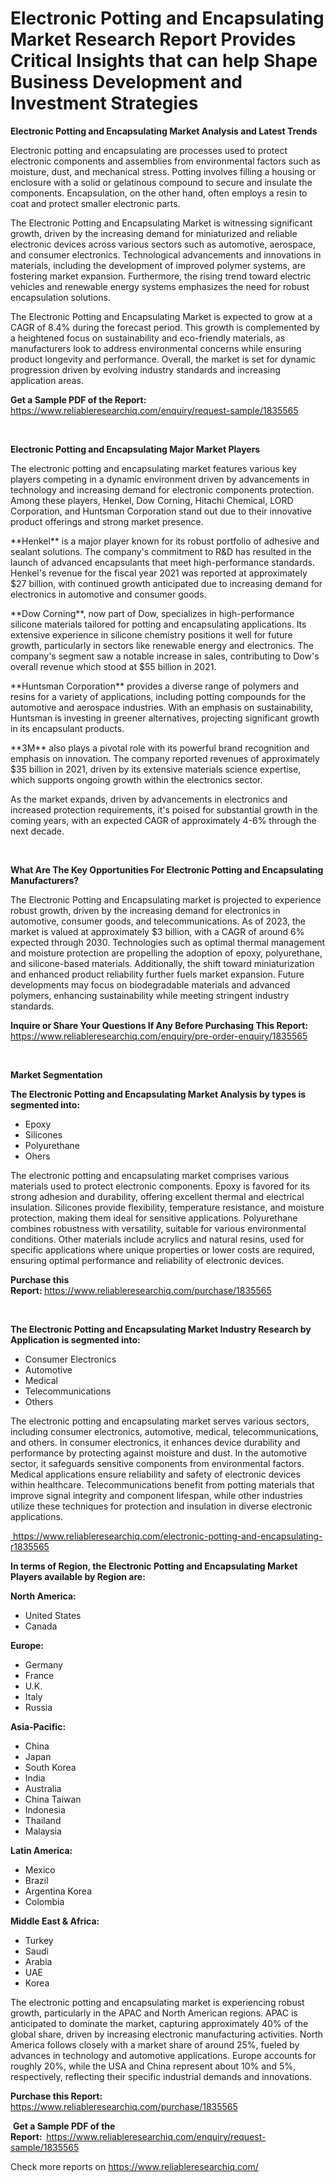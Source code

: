 <p><h1>Electronic Potting and Encapsulating Market Research Report Provides Critical Insights that can help Shape Business Development and Investment Strategies</h1></p><p><strong>Electronic Potting and Encapsulating Market Analysis and Latest Trends</strong></p>
<p><p>Electronic potting and encapsulating are processes used to protect electronic components and assemblies from environmental factors such as moisture, dust, and mechanical stress. Potting involves filling a housing or enclosure with a solid or gelatinous compound to secure and insulate the components. Encapsulation, on the other hand, often employs a resin to coat and protect smaller electronic parts.</p><p>The Electronic Potting and Encapsulating Market is witnessing significant growth, driven by the increasing demand for miniaturized and reliable electronic devices across various sectors such as automotive, aerospace, and consumer electronics. Technological advancements and innovations in materials, including the development of improved polymer systems, are fostering market expansion. Furthermore, the rising trend toward electric vehicles and renewable energy systems emphasizes the need for robust encapsulation solutions.</p><p>The Electronic Potting and Encapsulating Market is expected to grow at a CAGR of 8.4% during the forecast period. This growth is complemented by a heightened focus on sustainability and eco-friendly materials, as manufacturers look to address environmental concerns while ensuring product longevity and performance. Overall, the market is set for dynamic progression driven by evolving industry standards and increasing application areas.</p></p>
<p><strong>Get a Sample PDF of the Report:&nbsp;</strong> <a href="https://www.reliableresearchiq.com/enquiry/request-sample/1835565?utm_campaign=1117&utm_medium=2&utm_source=Github&utm_content=ia&utm_term=31122024&utm_id=electronic-potting-and-encapsulating">https://www.reliableresearchiq.com/enquiry/request-sample/1835565</a></p>
<p>&nbsp;</p>
<p><strong>Electronic Potting and Encapsulating Major Market Players</strong></p>
<p><p>The electronic potting and encapsulating market features various key players competing in a dynamic environment driven by advancements in technology and increasing demand for electronic components protection. Among these players, Henkel, Dow Corning, Hitachi Chemical, LORD Corporation, and Huntsman Corporation stand out due to their innovative product offerings and strong market presence.</p><p>**Henkel** is a major player known for its robust portfolio of adhesive and sealant solutions. The company's commitment to R&D has resulted in the launch of advanced encapsulants that meet high-performance standards. Henkel's revenue for the fiscal year 2021 was reported at approximately $27 billion, with continued growth anticipated due to increasing demand for electronics in automotive and consumer goods.</p><p>**Dow Corning**, now part of Dow, specializes in high-performance silicone materials tailored for potting and encapsulating applications. Its extensive experience in silicone chemistry positions it well for future growth, particularly in sectors like renewable energy and electronics. The company's segment saw a notable increase in sales, contributing to Dow's overall revenue which stood at $55 billion in 2021.</p><p>**Huntsman Corporation** provides a diverse range of polymers and resins for a variety of applications, including potting compounds for the automotive and aerospace industries. With an emphasis on sustainability, Huntsman is investing in greener alternatives, projecting significant growth in its encapsulant products.</p><p>**3M** also plays a pivotal role with its powerful brand recognition and emphasis on innovation. The company reported revenues of approximately $35 billion in 2021, driven by its extensive materials science expertise, which supports ongoing growth within the electronics sector.</p><p>As the market expands, driven by advancements in electronics and increased protection requirements, it's poised for substantial growth in the coming years, with an expected CAGR of approximately 4-6% through the next decade.</p></p>
<p>&nbsp;</p>
<p><strong>What Are The Key Opportunities For Electronic Potting and Encapsulating Manufacturers?</strong></p>
<p><p>The Electronic Potting and Encapsulating market is projected to experience robust growth, driven by the increasing demand for electronics in automotive, consumer goods, and telecommunications. As of 2023, the market is valued at approximately $3 billion, with a CAGR of around 6% expected through 2030. Technologies such as optimal thermal management and moisture protection are propelling the adoption of epoxy, polyurethane, and silicone-based materials. Additionally, the shift toward miniaturization and enhanced product reliability further fuels market expansion. Future developments may focus on biodegradable materials and advanced polymers, enhancing sustainability while meeting stringent industry standards.</p></p>
<p><strong>Inquire or Share Your Questions If Any Before Purchasing This Report:</strong> <a href="https://www.reliableresearchiq.com/enquiry/pre-order-enquiry/1835565?utm_campaign=1117&utm_medium=2&utm_source=Github&utm_content=ia&utm_term=31122024&utm_id=electronic-potting-and-encapsulating">https://www.reliableresearchiq.com/enquiry/pre-order-enquiry/1835565</a></p>
<p>&nbsp;</p>
<p><strong>Market Segmentation</strong></p>
<p><strong>The Electronic Potting and Encapsulating Market Analysis by types is segmented into:</strong></p>
<p><ul><li>Epoxy</li><li>Silicones</li><li>Polyurethane</li><li>Ohers</li></ul></p>
<p><p>The electronic potting and encapsulating market comprises various materials used to protect electronic components. Epoxy is favored for its strong adhesion and durability, offering excellent thermal and electrical insulation. Silicones provide flexibility, temperature resistance, and moisture protection, making them ideal for sensitive applications. Polyurethane combines robustness with versatility, suitable for various environmental conditions. Other materials include acrylics and natural resins, used for specific applications where unique properties or lower costs are required, ensuring optimal performance and reliability of electronic devices.</p></p>
<p><strong>Purchase this Report:&nbsp;</strong><a href="https://www.reliableresearchiq.com/purchase/1835565?utm_campaign=1117&utm_medium=2&utm_source=Github&utm_content=ia&utm_term=31122024&utm_id=electronic-potting-and-encapsulating">https://www.reliableresearchiq.com/purchase/1835565</a></p>
<p>&nbsp;</p>
<p><strong>The Electronic Potting and Encapsulating Market Industry Research by Application is segmented into:</strong></p>
<p><ul><li>Consumer Electronics</li><li>Automotive</li><li>Medical</li><li>Telecommunications</li><li>Others</li></ul></p>
<p><p>The electronic potting and encapsulating market serves various sectors, including consumer electronics, automotive, medical, telecommunications, and others. In consumer electronics, it enhances device durability and performance by protecting against moisture and dust. In the automotive sector, it safeguards sensitive components from environmental factors. Medical applications ensure reliability and safety of electronic devices within healthcare. Telecommunications benefit from potting materials that improve signal integrity and component lifespan, while other industries utilize these techniques for protection and insulation in diverse electronic applications.</p></p>
<p><a href="https://www.reliableresearchiq.com/electronic-potting-and-encapsulating-r1835565?utm_campaign=1117&utm_medium=2&utm_source=Github&utm_content=ia&utm_term=31122024&utm_id=electronic-potting-and-encapsulating">&nbsp;https://www.reliableresearchiq.com/electronic-potting-and-encapsulating-r1835565</a></p>
<p><strong>In terms of Region, the Electronic Potting and Encapsulating Market Players available by Region are:</strong></p>
<p>
    <p> <strong> North America: </strong>
        <ul>
            <li>United States</li>
            <li>Canada</li>
        </ul>
        </p> 
    <p> <strong> Europe: </strong>
        <ul>
            <li>Germany</li>
            <li>France</li>
            <li>U.K.</li>
            <li>Italy</li>
            <li>Russia</li>
        </ul>
        </p> 
    <p> <strong> Asia-Pacific: </strong>
        <ul>
            <li>China</li>
            <li>Japan</li>
            <li>South Korea</li>
            <li>India</li>
            <li>Australia</li>
            <li>China Taiwan</li>
            <li>Indonesia</li>
            <li>Thailand</li>
            <li>Malaysia</li>
        </ul>
        </p> 
    <p> <strong> Latin America: </strong>
        <ul>
            <li>Mexico</li>
            <li>Brazil</li>
            <li>Argentina Korea</li>
            <li>Colombia</li>
        </ul>
        </p> 
    <p> <strong> Middle East & Africa: </strong>
        <ul>
            <li>Turkey</li>
            <li>Saudi</li>
            <li>Arabia</li>
            <li>UAE</li>
            <li>Korea</li>
        </ul>
    </p>
    </p>
<p><p>The electronic potting and encapsulating market is experiencing robust growth, particularly in the APAC and North American regions. APAC is anticipated to dominate the market, capturing approximately 40% of the global share, driven by increasing electronic manufacturing activities. North America follows closely with a market share of around 25%, fueled by advances in technology and automotive applications. Europe accounts for roughly 20%, while the USA and China represent about 10% and 5%, respectively, reflecting their specific industrial demands and innovations.</p></p>
<p><strong>Purchase this Report: </strong><a href="https://www.reliableresearchiq.com/purchase/1835565?utm_campaign=1117&utm_medium=2&utm_source=Github&utm_content=ia&utm_term=31122024&utm_id=electronic-potting-and-encapsulating">https://www.reliableresearchiq.com/purchase/1835565</a></p>
<p>&nbsp;<strong>Get a Sample PDF of the Report:&nbsp;&nbsp;</strong><a href="https://www.reliableresearchiq.com/enquiry/request-sample/1835565?utm_campaign=1117&utm_medium=2&utm_source=Github&utm_content=ia&utm_term=31122024&utm_id=electronic-potting-and-encapsulating">https://www.reliableresearchiq.com/enquiry/request-sample/1835565</a></p>
<p><strong></strong></p>
<p>Check more reports on <a href="https://www.reliableresearchiq.com/?utm_campaign=1117&utm_medium=2&utm_source=Github&utm_content=ia&utm_term=31122024&utm_id=electronic-potting-and-encapsulating">https://www.reliableresearchiq.com/</a></p>